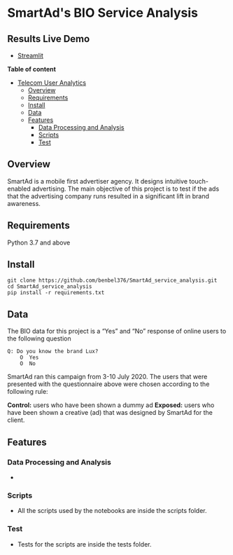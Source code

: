 # SmartAd's BIO Service Analysis

## Results Live Demo

- [Streamlit](#)

**Table of content**

- [Telecom User Analytics](#Telecom_user_analytics)
  - [Overview](#overview)
  - [Requirements](#requirements)
  - [Install](#install)
  - [Data](#data)
  - [Features](#features)
    - [Data Processing and Analysis](#data-processing-and-analysis)
    - [Scripts](#scripts)
    - [Test](#test)

## Overview

SmartAd is a mobile first advertiser agency. It designs intuitive touch-enabled advertising.
The main objective of this project is to test if the ads that the advertising company runs resulted in a significant lift in brand awareness. 

## Requirements
  Python 3.7 and above

## Install
```
git clone https://github.com/benbel376/SmartAd_service_analysis.git
cd SmartAd_service_analysis
pip install -r requirements.txt
```

## Data
  The BIO data for this project is a “Yes” and “No” response of online users to the following question


    Q: Do you know the brand Lux?
		O  Yes
		O  No

SmartAd ran this campaign from 3-10 July 2020. The users that were presented with the questionnaire above were chosen according to the following rule:

**Control:** users who have been shown a dummy ad
**Exposed:** users who have been shown a creative (ad) that was designed by SmartAd for the client.

## Features

### Data Processing and Analysis
  - 
### Scripts
 - All the scripts used by the notebooks are inside the scripts folder.

### Test
 - Tests for the scripts are inside the tests folder.